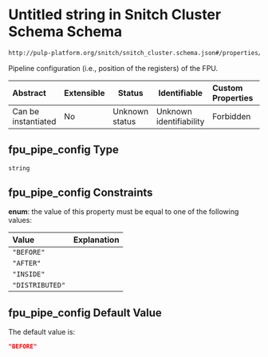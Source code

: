 # Untitled string in Snitch Cluster Schema Schema

```txt
http://pulp-platform.org/snitch/snitch_cluster.schema.json#/properties/timing/properties/fpu_pipe_config
```

Pipeline configuration (i.e., position of the registers) of the FPU.


| Abstract            | Extensible | Status         | Identifiable            | Custom Properties | Additional Properties | Access Restrictions | Defined In                                                                        |
| :------------------ | ---------- | -------------- | ----------------------- | :---------------- | --------------------- | ------------------- | --------------------------------------------------------------------------------- |
| Can be instantiated | No         | Unknown status | Unknown identifiability | Forbidden         | Allowed               | none                | [snitch_cluster.schema.json\*](snitch_cluster.schema.json "open original schema") |

## fpu_pipe_config Type

`string`

## fpu_pipe_config Constraints

**enum**: the value of this property must be equal to one of the following values:

| Value           | Explanation |
| :-------------- | ----------- |
| `"BEFORE"`      |             |
| `"AFTER"`       |             |
| `"INSIDE"`      |             |
| `"DISTRIBUTED"` |             |

## fpu_pipe_config Default Value

The default value is:

```json
"BEFORE"
```
